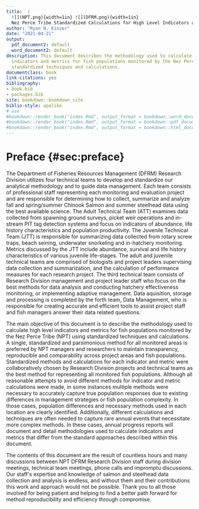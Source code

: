 ```yaml
--- 
title:  |
  ![](NPT.png){width=1in} ![](DFRM.png){width=1in}    
  Nez Perce Tribe Standardized Calculations for High Level Indicators and Metrics
author: "Ryan N. Kinzer"
date: "2021-04-21"
output:
  pdf_document2: default
  word_document2: default
description: This document describes the methodology used to calculate high level
  indicators and metrics for fish populations monitored by the Nez Perce Tribe using
  standardized techniques and calculations.
documentclass: book
link-citations: yes
bibliography:
- book.bib
- packages.bib
site: bookdown::bookdown_site
biblio-style: apalike
# use
#bookdown::render_book("index.Rmd", output_format = bookdown::word_document2(toc = TRUE))
#bookdown::render_book("index.Rmd", output_format = bookdown::pdf_document2(toc = TRUE))
#bookdown::render_book("index.Rmd", output_format = bookdown::html_document2(toc = TRUE, split_by = 'none'))
---
```


# Preface {#sec:preface}

The Department of Fisheries Resources Management (DFRM) Research Division utilizes four technical teams to develop and standardize our analytical methodology and to guide data management. Each team consists of professional staff representing each monitoring and evaluation project and are responsible for determining how to collect, summarize and analyze fall and spring/summer Chinook Salmon and summer steelhead data using the best available science. The Adult Technical Team (ATT) examines data collected from spawning ground surveys, picket weir operations and in-stream PIT tag detection systems and focus on indicators of abundance, life history characteristics and population productivity. The Juvenile Technical Team (JTT) is responsible for summarizing data collected from rotary screw traps, beach seining, underwater snorkeling and in-hatchery monitoring. Metrics discussed by the JTT include abundance, survival and life history characteristics of various juvenile life-stages. The adult and juvenile technical teams are comprised of biologists and project leaders supervising data collection and summarization, and the calculation of performance measures for each research project. The third technical team consists of Research Division management and project leader staff who focus on the best methods for data analysis and conducting hatchery effectiveness monitoring, or implementing adaptive management. Data aquisition, storage and processing is completed by the forth team, Data Management, who is responsible for creating accurate and efficient tools to assist project staff and fish managers answer their data related questions.

The main objective of this document is to describe the methodology used to calculate high level indicators and metrics for fish populations monitored by the Nez Perce Tribe (NPT) using standardized techniques and calculations. A single, standardized and parsimonious method for all monitored areas is preferred by NPT managers and researchers to maintain transparency, reproducible and comparability across project areas and fish populations. Standardized methods and calculations for each indicator and metric were collaboratively chosen by Research Division projects and technical teams as the best method for representing all monitored fish populations. Although all reasonable attempts to avoid different methods for indicator and metric calculations were made, in some instances multiple methods were necessary to accurately capture true population responses due to existing differences in management strategies or fish population complexity. In those cases, population differences and necessary methods used in each location are clearly identified. Additionally, different calculations and techniques are often needed to capture rare annual events that necessitate more complex methods. In these cases, annual progress reports will document and detail methodologies used to calculate indicators and metrics that differ from the standard approaches described within this document.

<!--A second objective of this document, is to serve as a manual and training guide to the division's approved and agreed upon calculations for program evaluations and population monitoring. Throughout the chapters of the book, example calculations are provided using the **R** statistical programming language, and packages **cdmsR**, **cuyem** and **fisheR** available from [https://github.com/ryankinzer](https://github.com/ryankinzer). These three packages were developed explicitly for accessing, summarizing and calculating indicators and metrics following the methods identified in this document and approved by Research Division projects and technical teams. A companion **R** training workshop that follows examples shown in the book is also available at [https://rstudio.cloud](https://rstudio.cloud) with invitation.-->

The contents of this document are the result of countless hours and many discussions between NPT DFRM Research Division staff during division meetings, technical team meetings, phone calls and impromptu discussions. Our staff's expertise and knowledge of salmon and steelhead data collection and analysis is endless, and without them and their contributions this work and approach would not be possible. Thank you to all those involved for being patient and helping to find a better path forward for method reproducibility and efficiency through compromise. 

<!--Please reference the full breadth of this work using the following citation:

Kinzer, Ryan, N., Author 2, Author 3, ... ,Nez Perce Tribe, Department of Fisheries Resources Management, Standardized Calculations and Methodology.-->


